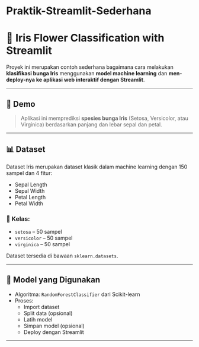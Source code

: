 # Praktik-Streamlit-Sederhana

# 🌸 Iris Flower Classification with Streamlit

Proyek ini merupakan contoh sederhana bagaimana cara melakukan **klasifikasi bunga Iris** menggunakan **model machine learning** dan **men-deploy-nya ke aplikasi web interaktif dengan Streamlit**.

---

## 🚀 Demo

> Aplikasi ini memprediksi **spesies bunga Iris** (Setosa, Versicolor, atau Virginica) berdasarkan panjang dan lebar sepal dan petal.

---

## 📊 Dataset

Dataset Iris merupakan dataset klasik dalam machine learning dengan 150 sampel dan 4 fitur:

- Sepal Length
- Sepal Width
- Petal Length
- Petal Width

### 🔹 Kelas:
- `setosa` – 50 sampel  
- `versicolor` – 50 sampel  
- `virginica` – 50 sampel  

Dataset tersedia di bawaan `sklearn.datasets`.

---

## 🧠 Model yang Digunakan

- Algoritma: `RandomForestClassifier` dari Scikit-learn  
- Proses:
  - Import dataset
  - Split data (opsional)
  - Latih model
  - Simpan model (opsional)
  - Deploy dengan Streamlit

---
